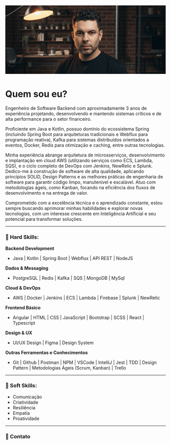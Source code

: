 # ![Header]( https://raw.githubusercontent.com/thalesonunes/thalesonunes/main/header.png )

#  Quem sou eu?

Engenheiro de Software Backend com aproximadamente 3 anos de experiência projetando, desenvolvendo e mantendo sistemas críticos e de alta performance para o setor financeiro. 

Proficiente em Java e Kotlin, possuo domínio do ecossistema Spring (incluindo Spring Boot para arquiteturas tradicionais e Webflux para programação reativa), Kafka para sistemas distribuídos orientados a eventos, Docker, Redis para otimização e caching, entre outras tecnologias.

Minha experiência abrange arquitetura de microsserviços, desenvolvimento e implantação em cloud AWS (utilizando serviços como ECS, Lambda, SQS), e o ciclo completo de DevOps com Jenkins, NewRelic e Splunk. Dedico-me à construção de software de alta qualidade, aplicando princípios SOLID, Design Patterns e as melhores práticas de engenharia de software para garantir código limpo, manutenível e escalável. Atuo com metodologias ágeis, como Kanban, focando na eficiência dos fluxos de desenvolvimento e na entrega de valor.

Comprometido com a excelência técnica e o aprendizado constante, estou sempre buscando aprimorar minhas habilidades e explorar novas tecnologias, com um interesse crescente em Inteligência Artificial e seu potencial para transformar soluções.

------

### :rocket: Hard Skills:

**Backend Development**

- Java | Kotlin | Spring Boot | Webflux | API REST | NodeJS

**Dados & Messaging**

- PostgreSQL | Redis | Kafka | SQS | MongoDB | MySql

**Cloud & DevOps**

- AWS | Docker | Jenkins | ECS | Lambda | Firebase | Splunk | NewRelic

**Frontend Básico**

- Angular | HTML | CSS | JavaScript | Bootstrap | SCSS | React | Typescript

**Design & UX**

- UI/UX Design | Figma | Design System

**Outras Ferramentas e Conhecimentos**

- Git | Github | Postman | NPM | VSCode | IntelliJ | Jest | TDD | Design Pattern | Metodologias Ágeis (Scrum, Kanban) | Trello

------

### :rocket: Soft Skills:

- Comunicação
- Criatividade
- Resiliência
- Empatia
- Proatividade
------
### :rocket: Contato
